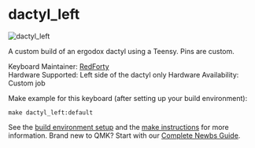 # dactyl_left

![dactyl_left](https://i.imgur.com/PYL3Ca2.png)

A custom build of an ergodox dactyl using a Teensy. Pins are custom.

Keyboard Maintainer: [RedForty](https://github.com/RedForty)  
Hardware Supported: Left side of the dactyl only
Hardware Availability: Custom job

Make example for this keyboard (after setting up your build environment):

    make dactyl_left:default

See the [build environment setup](https://docs.qmk.fm/#/getting_started_build_tools) and the [make instructions](https://docs.qmk.fm/#/getting_started_make_guide) for more information. Brand new to QMK? Start with our [Complete Newbs Guide](https://docs.qmk.fm/#/newbs).
